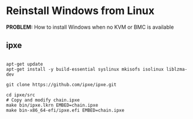 # Reinstall Windows from Linux

**PROBLEM:** How to install Windows when no KVM or BMC is available

## ipxe

```

apt-get update
apt-get install -y build-essential syslinux mkisofs isolinux liblzma-dev

git clone https://github.com/ipxe/ipxe.git

cd ipxe/src
# Copy and modify chain.ipxe
make bin/ipxe.lkrn EMBED=chain.ipxe
make bin-x86_64-efi/ipxe.efi EMBED=chain.ipxe
```
